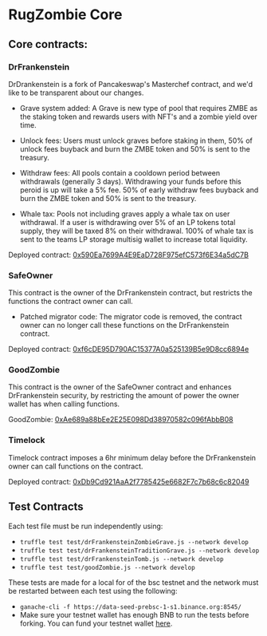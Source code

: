 # RugZombie Core

## Core contracts:
### DrFrankenstein
DrDrankenstein is a fork of Pancakeswap's Masterchef contract, and we'd like to be transparent about our changes. 
- Grave system added: A Grave is new type of pool that requires ZMBE as the staking token and rewards users with NFT's and a zombie yield over time.
  

- Unlock fees: Users must unlock graves before staking in them, 50% of unlock fees buyback and burn the ZMBE token and 50% is sent to the treasury.


- Withdraw fees: All pools contain a cooldown period between withdrawals (generally 3 days). Withdrawing your funds before this peroid is up will take a 5% fee. 50% of early withdraw fees buyback and burn the ZMBE token and 50% is sent to the treasury. 


- Whale tax: Pools not including graves apply a whale tax on user withdrawal. If a user is withdrawing over 5% of an LP tokens total supply, they will be taxed 8% on their withdrawal. 100% of whale tax is sent to the teams LP storage multisig wallet to increase total liquidity.


Deployed contract: [0x590Ea7699A4E9EaD728F975efC573f6E34a5dC7B](https://bscscan.com/address/0x590Ea7699A4E9EaD728F975efC573f6E34a5dC7B)

### SafeOwner 
This contract is the owner of the DrFrankenstein contract, but restricts the functions the contract owner can call.
- Patched migrator code: The migrator code is removed, the contract owner can no longer call these functions on the DrFrankenstein contract.

Deployed contract: [0xf6cDE95D790AC15377A0a525139B5e9D8cc6894e](https://bscscan.com/address/0xf6cDE95D790AC15377A0a525139B5e9D8cc6894e)


### GoodZombie 
This contract is the owner of the SafeOwner contract and enhances DrFrankenstein security, by restricting the amount of power the owner wallet has when calling functions.

GoodZombie: [0xAe689a88bEe2E25E098Dd38970582c096fAbbB08](https://bscscan.com/address/0xAe689a88bEe2E25E098Dd38970582c096fAbbB08)


### Timelock
Timelock contract imposes a 6hr minimum delay before the DrFrankenstein owner can call functions on the contract.

Deployed contract: [0xDb9Cd921AaA2f7785425e6682F7c7b68c6c82049](https://bscscan.com/address/0xDb9Cd921AaA2f7785425e6682F7c7b68c6c82049)

## Test Contracts
Each test file must be run independently using:
- `truffle test test/drFrankensteinZombieGrave.js --network develop`
- `truffle test test/drFrankensteinTraditionGrave.js --network develop`
- `truffle test test/drFrankensteinTomb.js --network develop`
- `truffle test test/goodZombie.js --network develop`

These tests are made for a local for of the bsc testnet and the network must be restarted between each test using the following:
- `ganache-cli -f https://data-seed-prebsc-1-s1.binance.org:8545/`
- Make sure your testnet wallet has enough BNB to run the tests before forking. You can fund your testnet wallet [here](https://testnet.binance.org/faucet-smart).